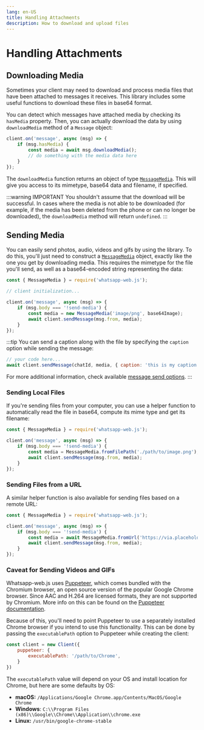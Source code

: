 ```yaml
---
lang: en-US
title: Handling Attachments
description: How to download and upload files
---
```


# Handling Attachments

## Downloading Media

Sometimes your client may need to download and process media files that have been attached to messages it receives. This library includes some useful functions to download these files in base64 format.

You can detect which messages have attached media by checking its `hasMedia` property. Then, you can actually download the data by using `downloadMedia` method of a `Message` object:

```javascript
client.on('message', async (msg) => {
    if (msg.hasMedia) {
        const media = await msg.downloadMedia();
        // do something with the media data here
    }
});
```

The `downloadMedia` function returns an object of type [`MessageMedia`](https://docs.wwebjs.dev/MessageMedia.html). This will give you access to its mimetype, base64 data and filename, if specified.

:::warning IMPORTANT
You shouldn't assume that the download will be successful. In cases where the media is not able to be downloaded \(for example, if the media has been deleted from the phone or can no longer be downloaded\), the `downloadMedia` method will return `undefined`.
:::

## Sending Media

You can easily send photos, audio, videos and gifs by using the library. To do this, you'll just need to construct a [`MessageMedia`](https://docs.wwebjs.dev/MessageMedia.html) object, exactly like the one you get by downloading media. This requires the mimetype for the file you'll send, as well as a base64-encoded string representing the data:

```javascript
const { MessageMedia } = require('whatsapp-web.js');

// client initialization...

client.on('message', async (msg) => {
    if (msg.body === '!send-media') {
        const media = new MessageMedia('image/png', base64Image);
        await client.sendMessage(msg.from, media);
    }
});
```

:::tip
You can send a caption along with the file by specifying the `caption` option while sending the message:

```js
// your code here...
await client.sendMessage(chatId, media, { caption: 'this is my caption' });
```

For more additional information, check available [message send options](https://docs.wwebjs.dev/global.html#MessageSendOptions).
:::

### Sending Local Files

If you're sending files from your computer, you can use a helper function to automatically read the file in base64, compute its mime type and get its filename:

```javascript
const { MessageMedia } = require('whatsapp-web.js');

client.on('message', async (msg) => {
    if (msg.body === '!send-media') {
        const media = MessageMedia.fromFilePath('./path/to/image.png');
        await client.sendMessage(msg.from, media);
    }
});
```

### Sending Files from a URL

A similar helper function is also available for sending files based on a remote URL:

```javascript
const { MessageMedia } = require('whatsapp-web.js');

client.on('message', async (msg) => {
    if (msg.body === '!send-media') {
        const media = await MessageMedia.fromUrl('https://via.placeholder.com/350x150.png');
        await client.sendMessage(msg.from, media);
    }
});
```

### Caveat for Sending Videos and GIFs

Whatsapp-web.js uses [Puppeteer](https://github.com/Puppeteer/Puppeteer), which comes bundled with the Chromium browser, an open source version of the popular Google Chrome browser. Since AAC and H.264 are licensed formats, they are not supported by Chromium. More info on this can be found on the [Puppeteer documentation](https://developer.chrome.com/docs/puppeteer/faq#what_features_does_puppeteer_not_support).

Because of this, you'll need to point Puppeteer to use a separately installed Chrome browser if you intend to use this functionality. This can be done by passing the `executablePath` option to Puppeteer while creating the client:

```javascript
const client = new Client({
    puppeteer: {
        executablePath: '/path/to/Chrome',
    }
})
```

The `executablePath` value will depend on your OS and install location for Chrome, but here are some defaults by OS:

* **macOS:** `/Applications/Google Chrome.app/Contents/MacOS/Google Chrome`
* **Windows**: `C:\\Program Files (x86)\\Google\\Chrome\\Application\\chrome.exe`
* **Linux:** `/usr/bin/google-chrome-stable`